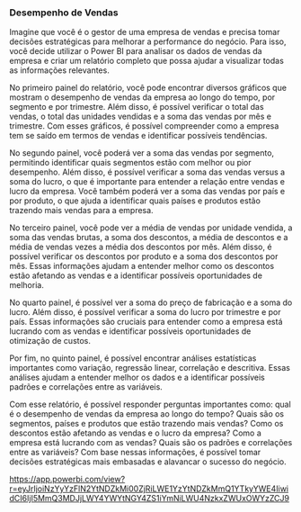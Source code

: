 ### Desempenho de Vendas

Imagine que você é o gestor de uma empresa de vendas e precisa tomar decisões estratégicas para melhorar a performance do negócio. Para isso, você decide utilizar o Power BI para analisar os dados de vendas da empresa e criar um relatório completo que possa ajudar a visualizar todas as informações relevantes.

No primeiro painel do relatório, você pode encontrar diversos gráficos que mostram o desempenho de vendas da empresa ao longo do tempo, por segmento e por trimestre. Além disso, é possível verificar o total das vendas, o total das unidades vendidas e a soma das vendas por mês e trimestre. Com esses gráficos, é possível compreender como a empresa tem se saído em termos de vendas e identificar possíveis tendências.

No segundo painel, você poderá ver a soma das vendas por segmento, permitindo identificar quais segmentos estão com melhor ou pior desempenho. Além disso, é possível verificar a soma das vendas versus a soma do lucro, o que é importante para entender a relação entre vendas e lucro da empresa. Você também poderá ver a soma das vendas por país e por produto, o que ajuda a identificar quais países e produtos estão trazendo mais vendas para a empresa.

No terceiro painel, você pode ver a média de vendas por unidade vendida, a soma das vendas brutas, a soma dos descontos, a média de descontos e a média de vendas vezes a média dos descontos por mês. Além disso, é possível verificar os descontos por produto e a soma dos descontos por mês. Essas informações ajudam a entender melhor como os descontos estão afetando as vendas e a identificar possíveis oportunidades de melhoria.

No quarto painel, é possível ver a soma do preço de fabricação e a soma do lucro. Além disso, é possível verificar a soma do lucro por trimestre e por país. Essas informações são cruciais para entender como a empresa está lucrando com as vendas e identificar possíveis oportunidades de otimização de custos.

Por fim, no quinto painel, é possível encontrar análises estatísticas importantes como variação, regressão linear, correlação e descritiva. Essas análises ajudam a entender melhor os dados e a identificar possíveis padrões e correlações entre as variáveis.

Com esse relatório, é possível responder perguntas importantes como: qual é o desempenho de vendas da empresa ao longo do tempo? Quais são os segmentos, países e produtos que estão trazendo mais vendas? Como os descontos estão afetando as vendas e o lucro da empresa? Como a empresa está lucrando com as vendas? Quais são os padrões e correlações entre as variáveis?
Com base nessas informações, é possível tomar decisões estratégicas mais embasadas e alavancar o sucesso do negócio.

https://app.powerbi.com/view?r=eyJrIjoiNzYyYzFlN2YtNDZkMi00ZjRiLWE1YzYtNDZkMmQ1YTkyYWE4IiwidCI6IjI5MmQ3MDJjLWY4YWYtNGY4ZS1iYmNiLWU4NzkxZWUxOWYzZCJ9


